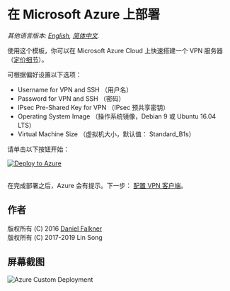 # 在 Microsoft Azure 上部署

*其他语言版本: [English](README.md), [简体中文](README-zh.md).*

使用这个模板，你可以在 Microsoft Azure Cloud 上快速搭建一个 VPN 服务器 （<a href="https://azure.microsoft.com/zh-cn/pricing/details/virtual-machines/" target="_blank">定价细节</a>）。

可根据偏好设置以下选项：

 - Username for VPN and SSH （用户名）
 - Password for VPN and SSH （密码）
 - IPsec Pre-Shared Key for VPN （IPsec 预共享密钥）
 - Operating System Image （操作系统镜像，Debian 9 或 Ubuntu 16.04 LTS）
 - Virtual Machine Size （虚拟机大小，默认值： Standard_B1s）

请单击以下按钮开始：

<a href="https://portal.azure.com/#create/Microsoft.Template/uri/https%3A%2F%2Fraw.githubusercontent.com%2Fhwdsl2%2Fsetup-ipsec-vpn%2Fmaster%2Fazure%2Fazuredeploy.json" target="_blank">
    <img src="../docs/images/azure-deploy-button.png" alt="Deploy to Azure" />
</a><br><br>

在完成部署之后，Azure 会有提示。下一步： [配置 VPN 客户端](../docs/clients-zh.md)。

## 作者

版权所有 (C) 2016 [Daniel Falkner](https://github.com/derdanu)   
版权所有 (C) 2017-2019 Lin Song

## 屏幕截图

![Azure Custom Deployment](custom_deployment_screenshot.png)
